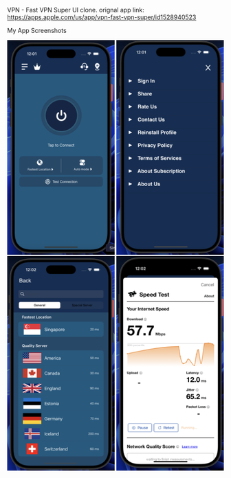 VPN - Fast VPN Super UI clone. 
orignal app link: https://apps.apple.com/us/app/vpn-fast-vpn-super/id1528940523


My App Screenshots

<img src="https://github.com/zeeshan2k2/VPN-Clone/blob/main/Screeenshots/main.png" width="250" height="500"> 
<img src="https://github.com/zeeshan2k2/VPN-Clone/blob/main/Screeenshots/Menu-screen.png" width="250" height="500">
<img src="https://github.com/zeeshan2k2/VPN-Clone/blob/main/Screeenshots/Server%20screen.png" width="250" height="500">
<img src="https://github.com/zeeshan2k2/VPN-Clone/blob/main/Screeenshots/Test%20connection.png" width="250" height="500">
